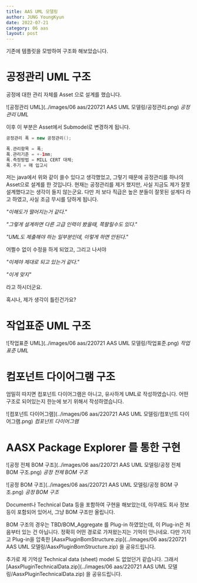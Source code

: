 ```yaml
---
title: AAS UML 모델링
author: JUNG YoungKyun
date: 2022-07-21
category: 06 aas
layout: post
---
```


기존에 템플릿을 모방하여 구조화 해보았습니다.

# 공정관리 UML 구조

공정에 대한 관리 자체를 Asset 으로 설계를 했습니다.

![공정관리 UML](../images/06 aas/220721 AAS UML 모델링/공정관리.png)
*공정관리 UML*

이후 이 부분은 Asset에서 Submodel로 변경하게 됩니다.

```java
공정관리 폭 = new 공정관리();

폭.관리항목 = 폭;
폭.관리기준 = +-1mm;
폭.측정방법 = MILL CERT 대체;
폭.주기 = 매 입고시
``` 

저는 java에서 위와 같이 쓸수 있다고 생각했었고, 그렇기 때문에 공정관리를 하나의 Asset으로 설계를 한 것입니다.
현재는 공정관리를 제거 했지만, 사실 지금도 제가 잘못 설계했다고는 생각이 들지 않는군요.
다만 저 보다 직급은 높은 분들이 잘못된 설계다 라고 하였고, 사실 조금 무시를 당하게 됩니다.

*"이해도가 떨어지는거 같다."*

*"그렇게 설계하면 다른 고급 인력이 봤을때, 쪽팔릴수도 있다."*

*"UML도 제출해야 하는 일부분인데, 이렇게 하면 안된다."*

어쩔수 없이 수정을 하게 되었고, 그리고 나서야
 
*"이제야 제대로 되고 있는거 같다."*

*"이게 맞지"*

라고 하시더군요.

혹시나, 제가 생각이 틀린건가요?

# 작업표준 UML 구조

![작업표준 UML](../images/06 aas/220721 AAS UML 모델링/작업표준.png)
*작업표준 UML*

# 컴포넌트 다이어그램 구조

엄밀히 따지면 컴포넌트 다이어그램은 아니고, 유사하게 UML로 작성하였습니다.
어떤구조로 되어있는지 한눈에 보기 위해서 작성하였습니다.

![컴포넌트 다이어그램](../images/06 aas/220721 AAS UML 모델링/컴포넌트 다이어그램.png)
*컴포넌트 다이어그램*

# AASX Package Explorer 를 통한 구현

![공정 전체 BOM 구조](../images/06 aas/220721 AAS UML 모델링/공정 전체 BOM 구조.png)
*공정 전체 BOM 구조*

![공정 BOM 구조](../images/06 aas/220721 AAS UML 모델링/공정 BOM 구조.png)
*공정 BOM 구조*

Document나 Technical Data 등을 포함하여 구현을 해보았는데,
아무래도 회사 정보등이 포함되어 있어서, 그냥 BOM 구조만 올립니다.

BOM 구조의 경우는 TBD/BOM_Aggregate 를 Plug-in 하였었는데, 이 Plug-in은 처음부터 있는 건 아닙니다.
정확히 어떤 경로로 가져왔는지는 기억이 안나네요.
다만 가지고 Plug-in을 압축한 [AasxPluginBomStructure.zip](../images/06 aas/220721 AAS UML 모델링/AasxPluginBomStructure.zip) 을 공유드립니다.

추가로 제 기억상 Technical data (sheet) model 도 없었던거 같습니다. 그래서 [AasxPluginTechnicalData.zip](../images/06 aas/220721 AAS UML 모델링/AasxPluginTechnicalData.zip) 을 공유드립니다.